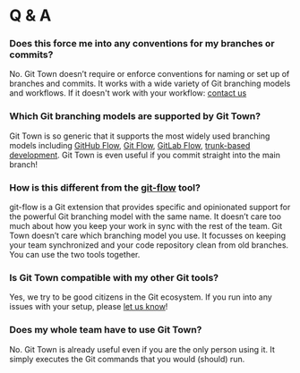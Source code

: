 # Q & A

### Does this force me into any conventions for my branches or commits?

No. Git Town doesn’t require or enforce conventions for naming or set up of
branches and commits. It works with a wide variety of Git branching models and
workflows. If it doesn't work with your workflow:
[contact us](https://github.com/git-town/git-town/issues/new)

### Which Git branching models are supported by Git Town?

Git Town is so generic that it supports the most widely used branching models
including
[GitHub Flow](https://docs.github.com/en/get-started/quickstart/github-flow),
[Git Flow](https://www.atlassian.com/git/tutorials/comparing-workflows/gitflow-workflow),
[GitLab Flow](https://docs.gitlab.com/ee/topics/gitlab_flow.html),
[trunk-based development](https://trunkbaseddevelopment.com). Git Town is even
useful if you commit straight into the main branch!

### How is this different from the [git-flow](https://github.com/nvie/gitflow) tool?

git-flow is a Git extension that provides specific and opinionated support for
the powerful Git branching model with the same name. It doesn’t care too much
about how you keep your work in sync with the rest of the team. Git Town doesn’t
care which branching model you use. It focusses on keeping your team
synchronized and your code repository clean from old branches. You can use the
two tools together.

### Is Git Town compatible with my other Git tools?

Yes, we try to be good citizens in the Git ecosystem. If you run into any issues
with your setup, please
[let us know](https://github.com/git-town/git-town/issues/new)!

### Does my whole team have to use Git Town?

No. Git Town is already useful even if you are the only person using it. It
simply executes the Git commands that you would (should) run.
